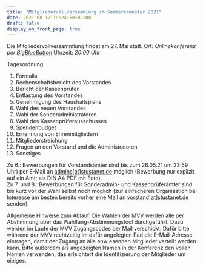 ```yaml
---
title: "Mitgliedervollversammlung im Sommersemester 2021"
date: 2021-08-12T19:24:50+02:00
draft: false
display_on_front_page: true
---
```



Die Mitgliedervollversammlung findet am 27\. Mai statt.
Ort: _Onlinekonferenz per [BigBlueButton](https://bbb.stusta.de/b/lud-0g7-c9r-uwu)_
Uhrzeit: _20:00 Uhr_

Tagesordnung

1.  Formalia
2.  Rechenschaftsbericht des Vorstandes
3.  Bericht der Kassenprüfer
4.  Entlastung des Vorstandes
5.  Genehmigung des Haushaltsplans
6.  Wahl des neuen Vorstandes
7.  Wahl der Sonderadministratoren
8.  Wahl des Kassenprüferausschusses
9.  Spendenbudget
10.  Ernennung von Ehrenmitgliedern
11.  Mitgliederstreichung
12.  Fragen an den Vorstand und die Administratoren
13.  Sonstiges



Zu 6.: Bewerbungen für Vorstandsämter sind bis zum 26.05.21 um 23:59 Uhr) per E-Mail an [admins[at]stustanet.de](https://stustanet.de/mail/admins) möglich (Bewerbung nur explizit auf ein Amt; als DIN A4 PDF mit Foto).  
Zu 7\. und 8.: Bewerbungen für Sonderadmin- und Kassenprüferämter sind bis kurz vor der Wahl selbst noch möglich (zur einfacheren Organisation bei Interesse am besten bereits vorher eine Mail an [vorstand[at]stustanet.de](https://stustanet.de/mail/vorstand) senden).  

Allgemeine Hinweise zum Ablauf:
Die Wahlen der MVV werden alle per Abstimmung über das Wahlfang-Abstimmungstool durchgeführt. Dazu werden im Laufe der MVV Zugangscodes per Mail verschickt. Dafür bitte während der MVV rechtzeitig im dafür angelegten Pad die E-Mail-Adresse eintragen, damit der Zugang an alle anw esenden Mitglieder verteilt werden kann. Bitte außerdem als angezeigten Namen in der Konferenz den vollen Namen verwenden, das erleichtert die Identifizierung der Mitglieder um einiges.